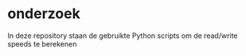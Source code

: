 # onderzoek
In deze repository staan de gebruikte Python scripts om de read/write speeds te berekenen

